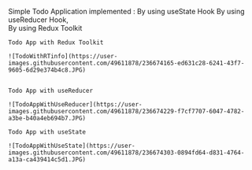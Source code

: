 Simple Todo Application implemented :
   By using useState Hook
   By using useReducer Hook,	
   By using Redux Toolkit 
   
   
	Todo App with Redux Toolkit
	
	![TodoWithRTinfo](https://user-images.githubusercontent.com/49611878/236674165-ed631c28-6241-43f7-9605-6d29e374b4c8.JPG)


	Todo App with useReducer 
	
	![TodoAppWithUseReducer](https://user-images.githubusercontent.com/49611878/236674229-f7cf7707-6047-4782-a3be-b40a4eb694b7.JPG)
	
	Todo App with useState
	
	![TodoAppWithUseState](https://user-images.githubusercontent.com/49611878/236674303-0894fd64-d831-4764-a13a-ca439414c5d1.JPG)


